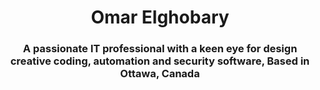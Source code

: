 <h1 align="center">Omar Elghobary</h1>
<h3 align="center"> A passionate IT professional with a keen eye for design creative coding, automation and security software, 
  Based in Ottawa, Canada</h3>


<!---
omarelghobary/omarelghobary is a ✨ special ✨ repository because its `README.md` (this file) appears on your GitHub profile.
You can click the Preview link to take a look at your changes.
--->
